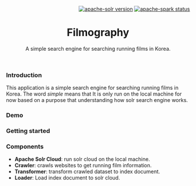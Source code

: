 <p align="right">
 <a href="https://lucene.apache.org/solr/guide/7_6/"><img src="https://img.shields.io/badge/apache--solr-v7.6.0-bright%20green.svg" alt="apache-solr version"></a>
 <a href="https://spark.apache.org/releases/spark-release-2-1-0.html"><img src="https://img.shields.io/badge/apache--spark-v2.1.0-brightgreen.svg" alt="apache-spark status"></a>
</p>

<p align="center">
    <h1 align="center">Filmography</h1>
    <p align="center">A simple search engine for searching running films in Korea.</p>
</p>
<br>

### Introduction
This application is a simple search engine for searching running films in Korea.
The word *simple* means that It is only run on the local machine for now based on a purpose that understanding how solr search engine works.

### Demo

### Getting started

### Components
- **Apache Solr Cloud**: run solr cloud on the local machine.
- **Crawler**: crawls websites to get running film information.
- **Transformer**: transform crawled dataset to index document.
- **Loader**: Load index document to solr cloud.

